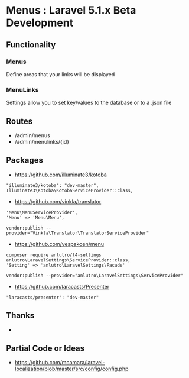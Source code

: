 # Menus : Laravel 5.1.x Beta Development


## Functionality


### Menus
Define areas that your links will be displayed


### MenuLinks
Settings allow you to set key/values to the database or to a .json file


## Routes

* /admin/menus
* /admin/menulinks/{id}


## Packages


* https://github.com/illuminate3/kotoba
```
"illuminate3/kotoba": "dev-master",
Illuminate3\Kotoba\KotobaServiceProvider::class,
```


* https://github.com/vinkla/translator
```
'Menu\MenuServiceProvider',
'Menu' => 'Menu\Menu',
```

```
vendor:publish --provider="Vinkla\Translator\TranslatorServiceProvider"
```


* https://github.com/vespakoen/menu
```
composer require anlutro/l4-settings
anlutro\LaravelSettings\ServiceProvider::class,
'Setting' => 'anlutro\LaravelSettings\Facade'
```

```
vendor:publish --provider="anlutro\LaravelSettings\ServiceProvider"
```

* https://github.com/laracasts/Presenter
```
"laracasts/presenter": "dev-master"
```


## Thanks


*


## Partial Code or Ideas


* https://github.com/mcamara/laravel-localization/blob/master/src/config/config.php
